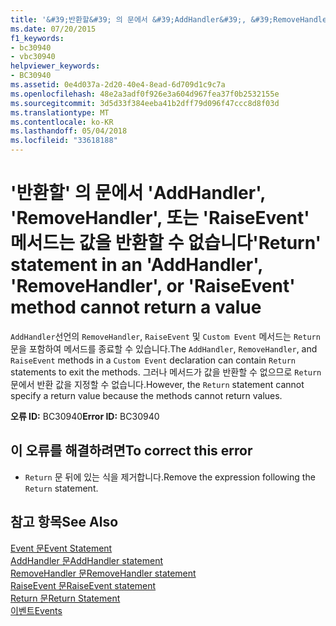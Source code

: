 ```yaml
---
title: '&#39;반환할&#39; 의 문에서 &#39;AddHandler&#39;, &#39;RemoveHandler&#39;, 또는 &#39;RaiseEvent&#39; 메서드는 값을 반환할 수 없습니다'
ms.date: 07/20/2015
f1_keywords:
- bc30940
- vbc30940
helpviewer_keywords:
- BC30940
ms.assetid: 0e4d037a-2d20-40e4-8ead-6d709d1c9c7a
ms.openlocfilehash: 48e2a3adf0f926e3a604d967fea37f0b2532155e
ms.sourcegitcommit: 3d5d33f384eeba41b2dff79d096f47ccc8d8f03d
ms.translationtype: MT
ms.contentlocale: ko-KR
ms.lasthandoff: 05/04/2018
ms.locfileid: "33618188"
---
```

# <a name="39return39-statement-in-an-39addhandler39-39removehandler39-or-39raiseevent39-method-cannot-return-a-value"></a><span data-ttu-id="74cc5-102">&#39;반환할&#39; 의 문에서 &#39;AddHandler&#39;, &#39;RemoveHandler&#39;, 또는 &#39;RaiseEvent&#39; 메서드는 값을 반환할 수 없습니다</span><span class="sxs-lookup"><span data-stu-id="74cc5-102">&#39;Return&#39; statement in an &#39;AddHandler&#39;, &#39;RemoveHandler&#39;, or &#39;RaiseEvent&#39; method cannot return a value</span></span>
<span data-ttu-id="74cc5-103">`AddHandler`선언의 `RemoveHandler`, `RaiseEvent` 및 `Custom Event` 메서드는 `Return` 문을 포함하여 메서드를 종료할 수 있습니다.</span><span class="sxs-lookup"><span data-stu-id="74cc5-103">The `AddHandler`, `RemoveHandler`, and `RaiseEvent` methods in a `Custom Event` declaration can contain `Return` statements to exit the methods.</span></span> <span data-ttu-id="74cc5-104">그러나 메서드가 값을 반환할 수 없으므로 `Return` 문에서 반환 값을 지정할 수 없습니다.</span><span class="sxs-lookup"><span data-stu-id="74cc5-104">However, the `Return` statement cannot specify a return value because the methods cannot return values.</span></span>  
  
 <span data-ttu-id="74cc5-105">**오류 ID:** BC30940</span><span class="sxs-lookup"><span data-stu-id="74cc5-105">**Error ID:** BC30940</span></span>  
  
## <a name="to-correct-this-error"></a><span data-ttu-id="74cc5-106">이 오류를 해결하려면</span><span class="sxs-lookup"><span data-stu-id="74cc5-106">To correct this error</span></span>  
  
-   <span data-ttu-id="74cc5-107">`Return` 문 뒤에 있는 식을 제거합니다.</span><span class="sxs-lookup"><span data-stu-id="74cc5-107">Remove the expression following the `Return` statement.</span></span>  
  
## <a name="see-also"></a><span data-ttu-id="74cc5-108">참고 항목</span><span class="sxs-lookup"><span data-stu-id="74cc5-108">See Also</span></span>  
 [<span data-ttu-id="74cc5-109">Event 문</span><span class="sxs-lookup"><span data-stu-id="74cc5-109">Event Statement</span></span>](../../visual-basic/language-reference/statements/event-statement.md)  
 [<span data-ttu-id="74cc5-110">AddHandler 문</span><span class="sxs-lookup"><span data-stu-id="74cc5-110">AddHandler statement</span></span>](~/docs/visual-basic/language-reference/statements/addhandler-statement.md)  
 [<span data-ttu-id="74cc5-111">RemoveHandler 문</span><span class="sxs-lookup"><span data-stu-id="74cc5-111">RemoveHandler statement</span></span>](~/docs/visual-basic/language-reference/statements/removehandler-statement.md)  
 [<span data-ttu-id="74cc5-112">RaiseEvent 문</span><span class="sxs-lookup"><span data-stu-id="74cc5-112">RaiseEvent statement</span></span>](~/docs/visual-basic/language-reference/statements/raiseevent-statement.md)  
 [<span data-ttu-id="74cc5-113">Return 문</span><span class="sxs-lookup"><span data-stu-id="74cc5-113">Return Statement</span></span>](../../visual-basic/language-reference/statements/return-statement.md)  
 [<span data-ttu-id="74cc5-114">이벤트</span><span class="sxs-lookup"><span data-stu-id="74cc5-114">Events</span></span>](../../visual-basic/programming-guide/language-features/events/index.md)
